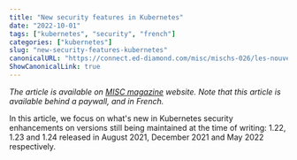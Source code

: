 ```yaml
---
title: "New security features in Kubernetes"
date: "2022-10-01"
tags: ["kubernetes", "security", "french"]
categories: ["kubernetes"]
slug: "new-security-features-kubernetes"
canonicalURL: "https://connect.ed-diamond.com/misc/mischs-026/les-nouveautes-de-securite-de-kubernetes"
ShowCanonicalLink: true
---
```


*The article is available on [MISC magazine](https://connect.ed-diamond.com/misc/mischs-026/les-nouveautes-de-securite-de-kubernetes)
website. Note that this article is available behind a paywall, and in French.*

In this article, we focus on what's new in Kubernetes security enhancements on
versions still being maintained at the time of writing: 1.22, 1.23 and 1.24
released in August 2021, December 2021 and May 2022 respectively.

